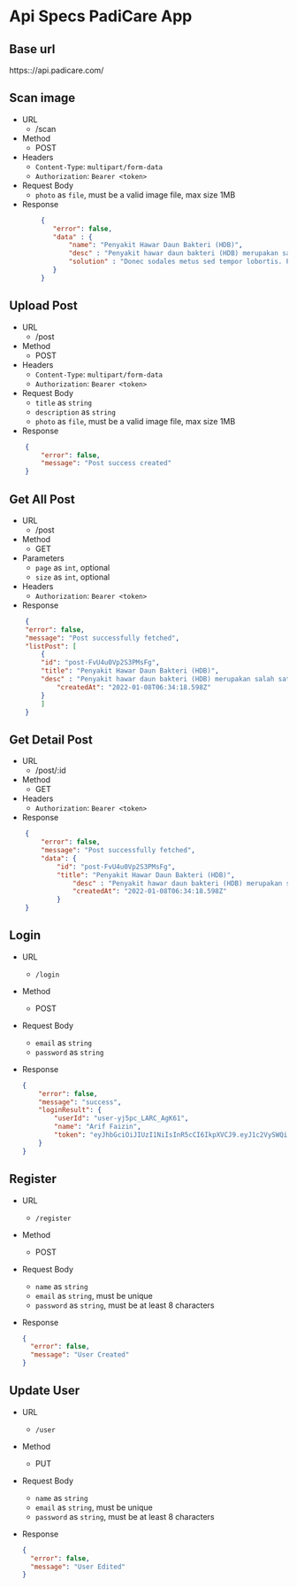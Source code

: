 # Api Specs PadiCare App
## Base url
https:://api.padicare.com/

## Scan image
 
- URL
	 - /scan  
-   Method
    -   POST
-   Headers
    -   `Content-Type`:  `multipart/form-data`
    -   `Authorization`:  `Bearer <token>`
-   Request Body
    -   `photo`  as  `file`, must be a valid image file, max size 1MB
- Response
```json
        {
           "error": false,
           "data" : {
	           "name": "Penyakit Hawar Daun Bakteri (HDB)",
	           "desc" : "Penyakit hawar daun bakteri (HDB) merupakan salah satu penyakit pada tanamam padi. Penyakit ini disebabkan oleh bakteri Xanthomonas oryzae pv. oryzae (Xoo). Patogen ini dapat mengenfeksi tanaman padi pada semua fase pertumbuhan tanaman dari mulai pesemaian sampai menjelang panen.",
	           "solution" : "Donec sodales metus sed tempor lobortis. Praesent ornare orci eu vulputate pretium. Vivamus accumsan nisl urna, quis viverra diam aliquam eu. Sed porta sed dolor id porttitor. Proin tristique, orci a mollis mollis, purus risus egestas leo, a bibendum sem nunc nec sem. Aenean sollicitudin nec dui non hendrerit. Mauris fermentum nulla ex, sit amet pellentesque odio fringilla fermentum.Donec sodales metus sed tempor lobortis. Praesent ornare orci eu vulputate pretium. Vivamus accumsan nisl urna, quis viverra diam aliquam eu. Sed porta sed dolor id porttitor. Proin tristique, orci a mollis mollis, purus risus egestas leo, a bibendum sem nunc nec sem. Aenean sollicitudin nec dui non hendrerit. Mauris fermentum nulla ex, sit amet pellentesque odio fringilla fermentum."
           }
        }
  ````

## Upload Post
- URL
	 - /post  
-   Method
    -   POST
-   Headers
    -   `Content-Type`:  `multipart/form-data`
    -   `Authorization`:  `Bearer <token>`
-   Request Body
	- `title` as `string`
	- `description` as `string`
    -   `photo`  as  `file`, must be a valid image file, max size 1MB
- Response 
```json
	{
		"error": false,
		"message": "Post success created"
	}
``` 
##  Get All Post
- URL
	- /post
- Method
	- GET
 -   Parameters
	 - `page`  as  `int`, optional
	  - `size`  as  `int`, optional
-   Headers
    -   `Authorization`:  `Bearer <token>`
- Response
```json
	{
	"error": false,
	"message": "Post successfully fetched",
	"listPost": [
		{
		"id": "post-FvU4u0Vp2S3PMsFg",
		"title": "Penyakit Hawar Daun Bakteri (HDB)",
		"desc" : "Penyakit hawar daun bakteri (HDB) merupakan salah satu penyakit pada tanamam padi. Penyakit ini disebabkan oleh bakteri Xanthomonas oryzae pv. oryzae (Xoo). Patogen ini dapat mengenfeksi tanaman padi pada semua fase pertumbuhan tanaman dari mulai pesemaian sampai menjelang panen.",
	        "createdAt": "2022-01-08T06:34:18.598Z"
		}
		]		
	}
```
## Get Detail Post
- URL
	- /post/:id
- Method
	- GET
-   Headers
    -   `Authorization`:  `Bearer <token>`
- Response
```json
	{
		"error": false,
		"message": "Post successfully fetched",
		"data": {
			"id": "post-FvU4u0Vp2S3PMsFg",
			"title": "Penyakit Hawar Daun Bakteri (HDB)",
	           	"desc" : "Penyakit hawar daun bakteri (HDB) merupakan salah satu penyakit pada tanamam padi. Penyakit ini disebabkan oleh bakteri Xanthomonas oryzae pv. oryzae (Xoo). Patogen ini dapat mengenfeksi tanaman padi pada semua fase pertumbuhan tanaman dari mulai pesemaian sampai menjelang panen.",
		        "createdAt": "2022-01-08T06:34:18.598Z"
			}
	}
```

## Login

-   URL
    -   `/login`
-   Method
    -   POST
-   Request Body
    -   `email`  as  `string`
    -   `password`  as  `string`
-   Response
    
    ```json
    {
        "error": false,
        "message": "success",
        "loginResult": {
            "userId": "user-yj5pc_LARC_AgK61",
            "name": "Arif Faizin",
            "token": "eyJhbGciOiJIUzI1NiIsInR5cCI6IkpXVCJ9.eyJ1c2VySWQiOiJ1c2VyLXlqNXBjX0xBUkNfQWdLNjEiLCJpYXQiOjE2NDE3OTk5NDl9.flEMaQ7zsdYkxuyGbiXjEDXO8kuDTcI__3UjCwt6R_I"
        }
    }
    ```
##  Register

-   URL
    -   `/register`
-   Method
    -   POST
-   Request Body
    -   `name`  as  `string`
    -   `email`  as  `string`, must be unique
    -   `password`  as  `string`, must be at least 8 characters
-   Response
    
    ```json
    {
      "error": false,
      "message": "User Created"
    }
    ```
##  Update User

-   URL
    -   `/user`
-   Method
    -   PUT
-   Request Body
    -   `name`  as  `string`
    -   `email`  as  `string`, must be unique
    -   `password`  as  `string`, must be at least 8 characters
-   Response
    
    ```json
    {
      "error": false,
      "message": "User Edited"
    }
    ```
